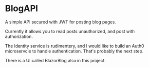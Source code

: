 # BlogAPI
A simple API secured with JWT for posting blog pages.

Currently it allows you to read posts unauthorized, and post with authorization.

The Identity service is rudimentery, and I would like to build an Auth0 microservcie to handle authentication.  That's probably the next step.

There is a UI called BlazorBlog also in this project.